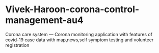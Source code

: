 # Vivek-Haroon-corona-control-management-au4
Corona care system — Corona monitoring application with features of covid-19 case data with map,news,self symptom testing and volunteer registration